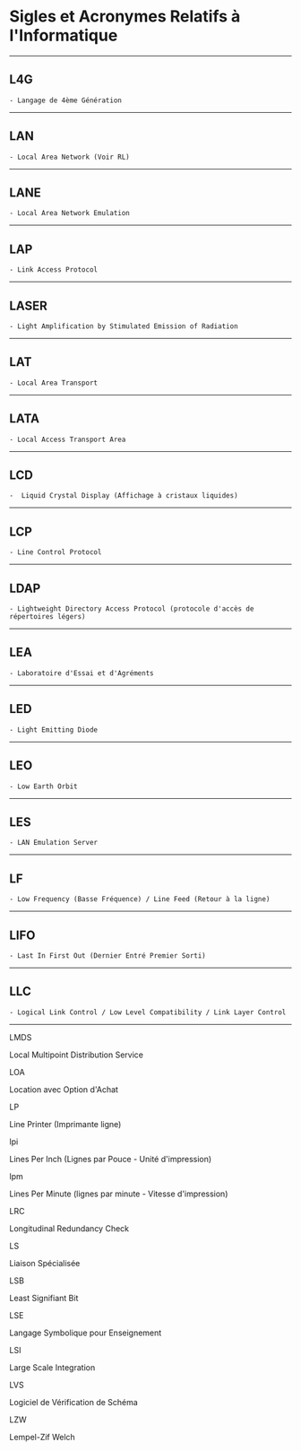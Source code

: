 # **Sigles et Acronymes Relatifs à l'Informatique**

---
## **L4G**

    - Langage de 4ème Génération
---
## **LAN**

    - Local Area Network (Voir RL)
---
## **LANE**

    - Local Area Network Emulation
---
## **LAP**

    - Link Access Protocol
---
## **LASER**

    - Light Amplification by Stimulated Emission of Radiation
---
## **LAT**

    - Local Area Transport
---
## **LATA**

    - Local Access Transport Area
---
## **LCD**

    -  Liquid Crystal Display (Affichage à cristaux liquides)
---
## **LCP**

    - Line Control Protocol
---
## **LDAP**

    - Lightweight Directory Access Protocol (protocole d'accès de répertoires légers)
---
## **LEA**

    - Laboratoire d'Essai et d'Agréments
---
## **LED**

    - Light Emitting Diode
---
## **LEO**

    - Low Earth Orbit
---
## **LES**

    - LAN Emulation Server
---
## **LF**

    - Low Frequency (Basse Fréquence) / Line Feed (Retour à la ligne)
---
## **LIFO**

    - Last In First Out (Dernier Entré Premier Sorti)
---
## **LLC**

    - Logical Link Control / Low Level Compatibility / Link Layer Control
---
LMDS

Local Multipoint Distribution Service

LOA

Location avec Option d'Achat

LP

Line Printer (Imprimante ligne)

lpi

Lines Per Inch (Lignes par Pouce - Unité d'impression)

lpm

Lines Per Minute (lignes par minute - Vitesse d'impression)

LRC

Longitudinal Redundancy Check

LS

Liaison Spécialisée

LSB

Least Signifiant Bit

LSE

Langage Symbolique pour Enseignement

LSI

Large Scale Integration

LVS

Logiciel de Vérification de Schéma

LZW

Lempel-Zif Welch